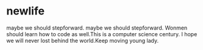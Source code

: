 # newlife
maybe we should stepforward.
maybe we should stepforward. Wonmen should learn how to code as well.This is a computer science century.
I hope we will never lost behind the world.Keep moving young lady.
